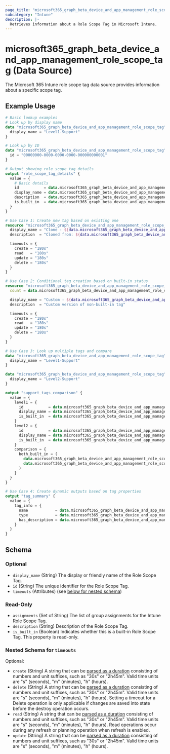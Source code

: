 ```yaml
---
page_title: "microsoft365_graph_beta_device_and_app_management_role_scope_tag Data Source - microsoft365"
subcategory: "Intune"
description: |-
  Retrieves information about a Role Scope Tag in Microsoft Intune.
---
```


# microsoft365_graph_beta_device_and_app_management_role_scope_tag (Data Source)

The Microsoft 365 Intune role scope tag data source provides information about a specific scope tag.

## Example Usage

```terraform
# Basic lookup examples
# Look up by display name
data "microsoft365_graph_beta_device_and_app_management_role_scope_tag" "by_name" {
  display_name = "Level1-Support"
}

# Look up by ID
data "microsoft365_graph_beta_device_and_app_management_role_scope_tag" "by_id" {
  id = "00000000-0000-0000-0000-000000000001"
}

# Output showing role scope tag details
output "role_scope_tag_details" {
  value = {
    # Basic details
    id           = data.microsoft365_graph_beta_device_and_app_management_role_scope_tag.by_name.id
    display_name = data.microsoft365_graph_beta_device_and_app_management_role_scope_tag.by_name.display_name
    description  = data.microsoft365_graph_beta_device_and_app_management_role_scope_tag.by_name.description
    is_built_in  = data.microsoft365_graph_beta_device_and_app_management_role_scope_tag.by_name.is_built_in
  }
}

# Use Case 1: Create new tag based on existing one
resource "microsoft365_graph_beta_device_and_app_management_role_scope_tag" "clone" {
  display_name = "Clone - ${data.microsoft365_graph_beta_device_and_app_management_role_scope_tag.by_name.display_name}"
  description  = "Cloned from: ${data.microsoft365_graph_beta_device_and_app_management_role_scope_tag.by_name.description}"

  timeouts = {
    create = "180s"
    read   = "180s"
    update = "180s"
    delete = "180s"
  }
}

# Use Case 2: Conditional tag creation based on built-in status
resource "microsoft365_graph_beta_device_and_app_management_role_scope_tag" "conditional" {
  count = data.microsoft365_graph_beta_device_and_app_management_role_scope_tag.by_name.is_built_in ? 0 : 1

  display_name = "Custom - ${data.microsoft365_graph_beta_device_and_app_management_role_scope_tag.by_name.display_name}"
  description  = "Custom version of non-built-in tag"

  timeouts = {
    create = "180s"
    read   = "180s"
    update = "180s"
    delete = "180s"
  }
}

# Use Case 3: Look up multiple tags and compare
data "microsoft365_graph_beta_device_and_app_management_role_scope_tag" "level1" {
  display_name = "Level1-Support"
}

data "microsoft365_graph_beta_device_and_app_management_role_scope_tag" "level2" {
  display_name = "Level2-Support"
}

output "support_tags_comparison" {
  value = {
    level1 = {
      id           = data.microsoft365_graph_beta_device_and_app_management_role_scope_tag.level1.id
      display_name = data.microsoft365_graph_beta_device_and_app_management_role_scope_tag.level1.display_name
      is_built_in  = data.microsoft365_graph_beta_device_and_app_management_role_scope_tag.level1.is_built_in
    }
    level2 = {
      id           = data.microsoft365_graph_beta_device_and_app_management_role_scope_tag.level2.id
      display_name = data.microsoft365_graph_beta_device_and_app_management_role_scope_tag.level2.display_name
      is_built_in  = data.microsoft365_graph_beta_device_and_app_management_role_scope_tag.level2.is_built_in
    }
    comparison = {
      both_built_in = (
        data.microsoft365_graph_beta_device_and_app_management_role_scope_tag.level1.is_built_in &&
        data.microsoft365_graph_beta_device_and_app_management_role_scope_tag.level2.is_built_in
      )
    }
  }
}

# Use Case 4: Create dynamic outputs based on tag properties
output "tag_summary" {
  value = {
    tag_info = {
      name            = data.microsoft365_graph_beta_device_and_app_management_role_scope_tag.by_name.display_name
      type            = data.microsoft365_graph_beta_device_and_app_management_role_scope_tag.by_name.is_built_in ? "Built-in" : "Custom"
      has_description = data.microsoft365_graph_beta_device_and_app_management_role_scope_tag.by_name.description != ""
    }
  }
}
```

<!-- schema generated by tfplugindocs -->
## Schema

### Optional

- `display_name` (String) The display or friendly name of the Role Scope Tag.
- `id` (String) The unique identifier for the Role Scope Tag.
- `timeouts` (Attributes) (see [below for nested schema](#nestedatt--timeouts))

### Read-Only

- `assignments` (Set of String) The list of group assignments for the Intune Role Scope Tag.
- `description` (String) Description of the Role Scope Tag.
- `is_built_in` (Boolean) Indicates whether this is a built-in Role Scope Tag. This property is read-only.

<a id="nestedatt--timeouts"></a>
### Nested Schema for `timeouts`

Optional:

- `create` (String) A string that can be [parsed as a duration](https://pkg.go.dev/time#ParseDuration) consisting of numbers and unit suffixes, such as "30s" or "2h45m". Valid time units are "s" (seconds), "m" (minutes), "h" (hours).
- `delete` (String) A string that can be [parsed as a duration](https://pkg.go.dev/time#ParseDuration) consisting of numbers and unit suffixes, such as "30s" or "2h45m". Valid time units are "s" (seconds), "m" (minutes), "h" (hours). Setting a timeout for a Delete operation is only applicable if changes are saved into state before the destroy operation occurs.
- `read` (String) A string that can be [parsed as a duration](https://pkg.go.dev/time#ParseDuration) consisting of numbers and unit suffixes, such as "30s" or "2h45m". Valid time units are "s" (seconds), "m" (minutes), "h" (hours). Read operations occur during any refresh or planning operation when refresh is enabled.
- `update` (String) A string that can be [parsed as a duration](https://pkg.go.dev/time#ParseDuration) consisting of numbers and unit suffixes, such as "30s" or "2h45m". Valid time units are "s" (seconds), "m" (minutes), "h" (hours).